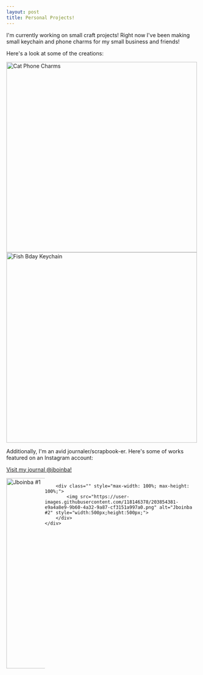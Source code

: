 ```yaml
---
layout: post
title: Personal Projects!
---
```


I'm currently working on small craft projects! Right now I've been making small keychain and phone charms for my small business and friends!

Here's a look at some of the creations:

<!--![image](https://user-images.githubusercontent.com/118146378/203852508-e10c11eb-80b2-4e39-b60c-7089f63d7143.png)-->

<img src="https://user-images.githubusercontent.com/118146378/203852508-e10c11eb-80b2-4e39-b60c-7089f63d7143.png" alt="Cat Phone Charms" style="width:500px;height:500px;">

<!--![image](https://user-images.githubusercontent.com/118146378/203852535-a867fa92-9519-41fe-a3b4-2295003b3f40.png)-->

<img src="https://user-images.githubusercontent.com/118146378/203852535-a867fa92-9519-41fe-a3b4-2295003b3f40.png" alt="Fish Bday Keychain" style="width:500px;height:500px;">

Additionally, I'm an avid journaler/scrapbook-er. Here's some of works featured on an Instagram account:

<a href="https://www.instagram.com/jboinba">Visit my journal @jboinba!</a>

<!--![image](https://user-images.githubusercontent.com/118146378/203854336-15096d96-364d-4085-8e9c-0470f8ca793e.png)-->

<!--![image](https://user-images.githubusercontent.com/118146378/203854381-e9a4a8e9-9b60-4a32-9a87-cf3151a997a0.png)-->



<div id="banner" style="overflow: hidden; display: flex; justify-content:space-around;">
        <div class="" style="max-width: 20%; max-height: 20%;">
            <img src="https://user-images.githubusercontent.com/118146378/203854336-15096d96-364d-4085-8e9c-0470f8ca793e.png" alt="Jboinba #1" style="width:500px;height:500px;">
        </div>

        <div class="" style="max-width: 100%; max-height: 100%;">
            <img src="https://user-images.githubusercontent.com/118146378/203854381-e9a4a8e9-9b60-4a32-9a87-cf3151a997a0.png" alt="Jboinba #2" style="width:500px;height:500px;">
        </div>
    </div>
